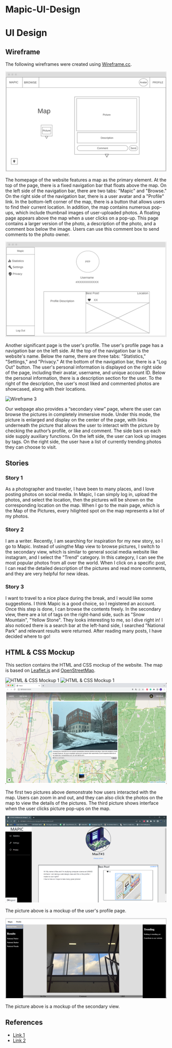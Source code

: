 # Mapic-UI-Design

# UI Design

## Wireframe

The following wireframes were created using [Wireframe.cc](https://wireframe.cc/).

![Wireframe 1](/docs/ui-design/screenshots/homewireframe.png)

The homepage of the website features a map as the primary element. At the top of the page, there is a fixed navigation bar that floats above the map. On the left side of the navigation bar, there are two tabs: "Mapic" and "Browse." On the right side of the navigation bar, there is a user avatar and a "Profile" link. In the bottom-left corner of the map, there is a button that allows users to find their current location. In addition, the map contains numerous pop-ups, which include thumbnail images of user-uploaded photos. A floating page appears above the map when a user clicks on a pop-up. This page contains a larger version of the photo, a description of the photo, and a comment box below the image. Users can use this comment box to send comments to the photo owner.

![Wireframe 2](/docs/ui-design/screenshots/profilewireframe.png)

Another significant page is the user's profile. The user's profile page has a navigation bar on the left side. At the top of the navigation bar is the website's name. Below the name, there are three tabs: "Statistics," "Settings," and "Privacy." At the bottom of the navigation bar, there is a "Log Out" button. The user's personal information is displayed on the right side of the page, including their avatar, username, and unique account ID. Below the personal information, there is a description section for the user. To the right of the description, the user's most liked and commented photos are showcased, along with their locations.

![Wireframe 3](/docs/ui-design/screenshots/swwireframe.jpeg)

Our webpage also provides a “secondary view” page, where the user can browse the pictures in completely immersive mode. Under this mode, the picture is enlarged and display on the center of the page, with links underneath the picture that allows the user to interact with the picture by checking the author’s profile, or like and comment. The side bars on each side supply auxiliary functions. On the left side, the user can look up images by tags. On the right side, the user have a list of currently trending photos they can choose to visit.

## Stories

### Story 1

As a photographer and traveler, I have been to many places, and I love posting photos on social media. In Mapic, I can simply log in, upload the photos, and select the location, then the pictures will be shown on the corresponding location on the map. When I go to the main page, which is the Map of the Pictures, every hilighted spot on the map represents a list of my photos. 

### Story 2

I am a writer. Recently, I am searching for inspiration for my new story, so I go to Mapic. Instead of usingthe Map view to browse pictures, I switch to the secondary view, which is similar to general social media website like instagram, and I select the "Trend" category. In this category, I can see the most popular photos from all over the world. When I click on a specific post, I can read the detailed description of the pictures and read more comments, and they are very helpful for new ideas.
 

### Story 3
I want to travel to a nice place during the break, and I would like some suggestions. I think Mapic is a good choice, so I registered an account. Once this step is done, I can browse the contents freely. In the secondary view, there are a lot of tags on the right-hand side, such as "Snow Mountain", "Yellow Stone". They looks interesting to me, so I dive right in! I also noticed there is a search bar at the left-hand side, I searched "National Park" and relevant results were returned. After reading many posts, I have decided where to go!

## HTML & CSS Mockup

This section contains the HTML and CSS mockup of the website. The map is based on [Leaflet.js](https://leafletjs.com/) and [OpenStreetMap](https://www.openstreetmap.org/). 

![HTML & CSS Mockup 1](/docs/ui-design/screenshots/mockup-home-1.png)
![HTML & CSS Mockup 1](/docs/ui-design/screenshots/mockup-home-2.png)
![HTML & CSS Mockup 1](/docs/ui-design/screenshots/mockup-home-3.png)

The first two pictures above demonstrate how users interacted with the map. Users can zoom in and out, and they can also click the photos on the map to view the details of the pictures. The third picture shows interface when the user clicks picture pop-ups on the map. 

![HTML & CSS Mockup 2](/docs/ui-design/screenshots/mockup-profile.png)

The picture above is a mockup of the user's profile page. 

![HTML & CSS Mockup 3](/docs/ui-design/screenshots/mockup-secondaryview.png)

The picture above is a mockup of the secondary view.

## References

- [Link 1](https://leafletjs.com/reference.html)
- [Link 2](https://github.com/domoritz/leaflet-locatecontrol)
